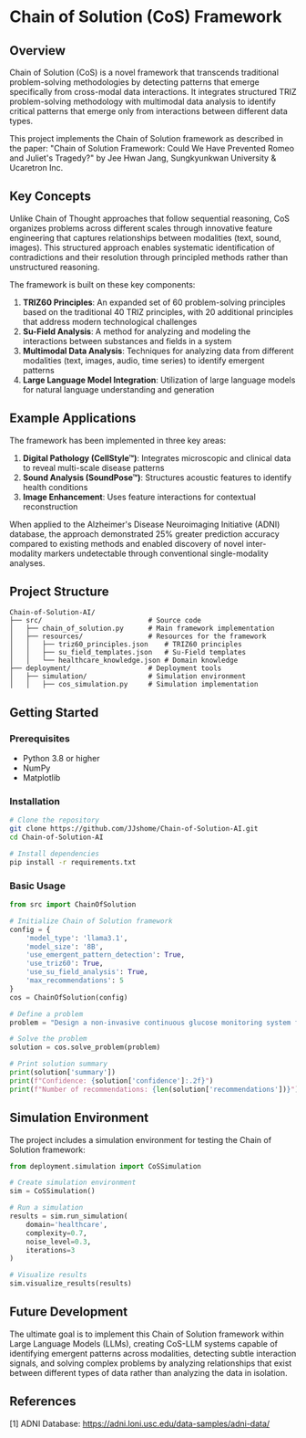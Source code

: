# Chain of Solution (CoS) Framework

## Overview

Chain of Solution (CoS) is a novel framework that transcends traditional problem-solving methodologies by detecting patterns that emerge specifically from cross-modal data interactions. It integrates structured TRIZ problem-solving methodology with multimodal data analysis to identify critical patterns that emerge only from interactions between different data types.

This project implements the Chain of Solution framework as described in the paper:
"Chain of Solution Framework: Could We Have Prevented Romeo and Juliet's Tragedy?"
by Jee Hwan Jang, Sungkyunkwan University & Ucaretron Inc.

## Key Concepts

Unlike Chain of Thought approaches that follow sequential reasoning, CoS organizes problems across different scales through innovative feature engineering that captures relationships between modalities (text, sound, images). This structured approach enables systematic identification of contradictions and their resolution through principled methods rather than unstructured reasoning.

The framework is built on these key components:

1. **TRIZ60 Principles**: An expanded set of 60 problem-solving principles based on the traditional 40 TRIZ principles, with 20 additional principles that address modern technological challenges
2. **Su-Field Analysis**: A method for analyzing and modeling the interactions between substances and fields in a system
3. **Multimodal Data Analysis**: Techniques for analyzing data from different modalities (text, images, audio, time series) to identify emergent patterns
4. **Large Language Model Integration**: Utilization of large language models for natural language understanding and generation

## Example Applications

The framework has been implemented in three key areas:

1. **Digital Pathology (CellStyle™)**: Integrates microscopic and clinical data to reveal multi-scale disease patterns
2. **Sound Analysis (SoundPose™)**: Structures acoustic features to identify health conditions
3. **Image Enhancement**: Uses feature interactions for contextual reconstruction

When applied to the Alzheimer's Disease Neuroimaging Initiative (ADNI) database, the approach demonstrated 25% greater prediction accuracy compared to existing methods and enabled discovery of novel inter-modality markers undetectable through conventional single-modality analyses.

## Project Structure

```
Chain-of-Solution-AI/
├── src/                          # Source code
│   ├── chain_of_solution.py      # Main framework implementation
│   ├── resources/                # Resources for the framework
│   │   ├── triz60_principles.json    # TRIZ60 principles
│   │   ├── su_field_templates.json   # Su-Field templates
│   │   └── healthcare_knowledge.json # Domain knowledge
├── deployment/                   # Deployment tools
│   ├── simulation/               # Simulation environment
│   │   ├── cos_simulation.py     # Simulation implementation
```

## Getting Started

### Prerequisites

- Python 3.8 or higher
- NumPy
- Matplotlib

### Installation

```bash
# Clone the repository
git clone https://github.com/JJshome/Chain-of-Solution-AI.git
cd Chain-of-Solution-AI

# Install dependencies
pip install -r requirements.txt
```

### Basic Usage

```python
from src import ChainOfSolution

# Initialize Chain of Solution framework
config = {
    'model_type': 'llama3.1',
    'model_size': '8B',
    'use_emergent_pattern_detection': True,
    'use_triz60': True,
    'use_su_field_analysis': True,
    'max_recommendations': 5
}
cos = ChainOfSolution(config)

# Define a problem
problem = "Design a non-invasive continuous glucose monitoring system for diabetes patients"

# Solve the problem
solution = cos.solve_problem(problem)

# Print solution summary
print(solution['summary'])
print(f"Confidence: {solution['confidence']:.2f}")
print(f"Number of recommendations: {len(solution['recommendations'])}")
```

## Simulation Environment

The project includes a simulation environment for testing the Chain of Solution framework:

```python
from deployment.simulation import CoSSimulation

# Create simulation environment
sim = CoSSimulation()

# Run a simulation
results = sim.run_simulation(
    domain='healthcare',
    complexity=0.7,
    noise_level=0.3,
    iterations=3
)

# Visualize results
sim.visualize_results(results)
```

## Future Development

The ultimate goal is to implement this Chain of Solution framework within Large Language Models (LLMs), creating CoS-LLM systems capable of identifying emergent patterns across modalities, detecting subtle interaction signals, and solving complex problems by analyzing relationships that exist between different types of data rather than analyzing the data in isolation.

## References

[1] ADNI Database: https://adni.loni.usc.edu/data-samples/adni-data/

